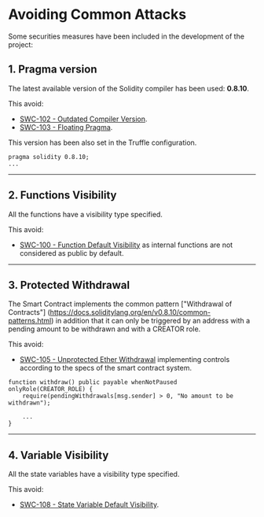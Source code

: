 # Avoiding Common Attacks

Some securities measures have been included in the development of the project:

## 1. Pragma version ##

The latest available version of the Solidity compiler has been used: **0.8.10**. 

This avoid:
- [SWC-102 - Outdated Compiler Version](https://swcregistry.io/docs/SWC-102).
- [SWC-103 - Floating Pragma](https://swcregistry.io/docs/SWC-103).

This version has been also set in the Truffle configuration.

```
pragma solidity 0.8.10;
...
```

******

## 2. Functions Visibility ##

All the functions have a visibility type specified.

This avoid:

- [SWC-100 - Function Default Visibility](https://swcregistry.io/docs/SWC-100) as internal functions are not considered as public by default.

******

## 3. Protected Withdrawal ##

The Smart Contract implements the common pattern ["Withdrawal of Contracts"] (https://docs.soliditylang.org/en/v0.8.10/common-patterns.html) in addition that it can only be triggered by an address with a pending amount to be withdrawn and with a CREATOR role.

This avoid:

- [SWC-105 - Unprotected Ether Withdrawal](https://swcregistry.io/docs/SWC-105) implementing controls according to the specs of the smart contract system.

```
function withdraw() public payable whenNotPaused onlyRole(CREATOR_ROLE) {
    require(pendingWithdrawals[msg.sender] > 0, "No amount to be withdrawn");

    ...
}
```

******

## 4. Variable Visibility ##

All the state variables have a visibility type specified.

This avoid:

- [SWC-108 - State Variable Default Visibility](https://swcregistry.io/docs/SWC-108).